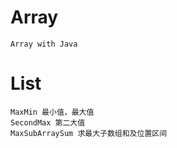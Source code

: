 # Array
    Array with Java
# List
    MaxMin 最小值，最大值
    SecondMax 第二大值
    MaxSubArraySum 求最大子数组和及位置区间